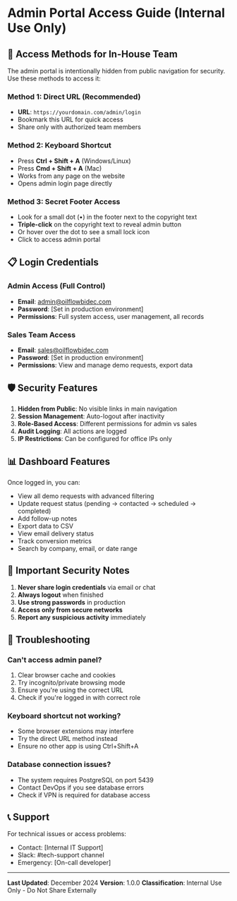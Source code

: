 # Admin Portal Access Guide (Internal Use Only)

## 🔐 Access Methods for In-House Team

The admin portal is intentionally hidden from public navigation for security. Use these methods to access it:

### Method 1: Direct URL (Recommended)
- **URL**: `https://yourdomain.com/admin/login`
- Bookmark this URL for quick access
- Share only with authorized team members

### Method 2: Keyboard Shortcut
- Press **Ctrl + Shift + A** (Windows/Linux)
- Press **Cmd + Shift + A** (Mac)
- Works from any page on the website
- Opens admin login page directly

### Method 3: Secret Footer Access
- Look for a small dot (•) in the footer next to the copyright text
- **Triple-click** on the copyright text to reveal admin button
- Or hover over the dot to see a small lock icon
- Click to access admin portal

## 📋 Login Credentials

### Admin Access (Full Control)
- **Email**: admin@oilflowbidec.com
- **Password**: [Set in production environment]
- **Permissions**: Full system access, user management, all records

### Sales Team Access
- **Email**: sales@oilflowbidec.com
- **Password**: [Set in production environment]
- **Permissions**: View and manage demo requests, export data

## 🛡️ Security Features

1. **Hidden from Public**: No visible links in main navigation
2. **Session Management**: Auto-logout after inactivity
3. **Role-Based Access**: Different permissions for admin vs sales
4. **Audit Logging**: All actions are logged
5. **IP Restrictions**: Can be configured for office IPs only

## 📊 Dashboard Features

Once logged in, you can:
- View all demo requests with advanced filtering
- Update request status (pending → contacted → scheduled → completed)
- Add follow-up notes
- Export data to CSV
- View email delivery status
- Track conversion metrics
- Search by company, email, or date range

## 🚨 Important Security Notes

1. **Never share login credentials** via email or chat
2. **Always logout** when finished
3. **Use strong passwords** in production
4. **Access only from secure networks**
5. **Report any suspicious activity** immediately

## 🔧 Troubleshooting

### Can't access admin panel?
1. Clear browser cache and cookies
2. Try incognito/private browsing mode
3. Ensure you're using the correct URL
4. Check if you're logged in with correct role

### Keyboard shortcut not working?
- Some browser extensions may interfere
- Try the direct URL method instead
- Ensure no other app is using Ctrl+Shift+A

### Database connection issues?
- The system requires PostgreSQL on port 5439
- Contact DevOps if you see database errors
- Check if VPN is required for database access

## 📞 Support

For technical issues or access problems:
- Contact: [Internal IT Support]
- Slack: #tech-support channel
- Emergency: [On-call developer]

---

**Last Updated**: December 2024
**Version**: 1.0.0
**Classification**: Internal Use Only - Do Not Share Externally